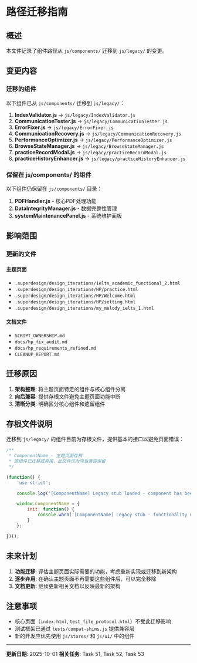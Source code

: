 # 路径迁移指南

## 概述

本文件记录了组件路径从 `js/components/` 迁移到 `js/legacy/` 的变更。

## 变更内容

### 迁移的组件

以下组件已从 `js/components/` 迁移到 `js/legacy/`：

1. **IndexValidator.js** → `js/legacy/IndexValidator.js`
2. **CommunicationTester.js** → `js/legacy/CommunicationTester.js`
3. **ErrorFixer.js** → `js/legacy/ErrorFixer.js`
4. **CommunicationRecovery.js** → `js/legacy/CommunicationRecovery.js`
5. **PerformanceOptimizer.js** → `js/legacy/PerformanceOptimizer.js`
6. **BrowseStateManager.js** → `js/legacy/BrowseStateManager.js`
7. **practiceRecordModal.js** → `js/legacy/practiceRecordModal.js`
8. **practiceHistoryEnhancer.js** → `js/legacy/practiceHistoryEnhancer.js`

### 保留在 js/components/ 的组件

以下组件仍保留在 `js/components/` 目录：

1. **PDFHandler.js** - 核心PDF处理功能
2. **DataIntegrityManager.js** - 数据完整性管理
3. **systemMaintenancePanel.js** - 系统维护面板

## 影响范围

### 更新的文件

#### 主题页面
- `.superdesign/design_iterations/ielts_academic_functional_2.html`
- `.superdesign/design_iterations/HP/practice.html`
- `.superdesign/design_iterations/HP/Welcome.html`
- `.superdesign/design_iterations/HP/setting.html`
- `.superdesign/design_iterations/my_melody_ielts_1.html`

#### 文档文件
- `SCRIPT_OWNERSHIP.md`
- `docs/hp_fix_audit.md`
- `docs/hp_requirements_refined.md`
- `CLEANUP_REPORT.md`

## 迁移原因

1. **架构整理**: 将主题页面特定的组件与核心组件分离
2. **向后兼容**: 提供存根文件避免主题页面功能中断
3. **清晰分类**: 明确区分核心组件和遗留组件

## 存根文件说明

迁移到 `js/legacy/` 的组件目前为存根文件，提供基本的接口以避免页面错误：

```javascript
/**
 * ComponentName - 主题页面存根
 * 原组件已迁移或弃用，此文件仅为向后兼容保留
 */

(function() {
    'use strict';

    console.log('[ComponentName] Legacy stub loaded - component has been migrated or deprecated');

    window.ComponentName = {
        init: function() {
            console.warn('[ComponentName] Legacy stub - functionality not available');
        }
    };

})();
```

## 未来计划

1. **功能迁移**: 评估主题页面实际需要的功能，考虑重新实现或迁移到新架构
2. **逐步弃用**: 在确认主题页面不再需要这些组件后，可以完全移除
3. **文档更新**: 继续更新相关文档以反映最新的架构

## 注意事项

- 核心页面（`index.html`, `test_file_protocol.html`）不受此迁移影响
- 测试框架已通过 `tests/compat-shims.js` 提供兼容层
- 新的开发应优先使用 `js/stores/` 和 `js/ui/` 中的组件

---

**更新日期**: 2025-10-01
**相关任务**: Task 51, Task 52, Task 53